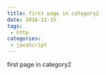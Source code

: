 ```yaml
---
title: first page in category2
date: 2016-12-15
tags:
 - http
categories: 
 - javaScript
---
```


first page in category2